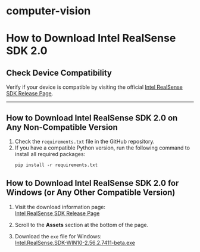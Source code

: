 # computer-vision

# How to Download Intel RealSense SDK 2.0

## Check Device Compatibility
Verify if your device is compatible by visiting the official [Intel RealSense SDK Release Page](https://github.com/IntelRealSense/librealsense/releases/tag/v2.56.2).

---

## How to Download **Intel RealSense SDK 2.0** on Any **Non-Compatible** Version

1. Check the `requirements.txt` file in the GitHub repository.
2. If you have a compatible Python version, run the following command to install all required packages:
   ```plaintext
   pip install -r requirements.txt

## How to Download **Intel RealSense SDK 2.0** for **Windows** (or Any Other Compatible Version)

1. Visit the download information page:  
   [Intel RealSense SDK Release Page](https://github.com/IntelRealSense/librealsense/releases/tag/v2.56.2)

2. Scroll to the **Assets** section at the bottom of the page.

3. Download the `exe` file for Windows:  
   [Intel.RealSense.SDK-WIN10-2.56.2.7411-beta.exe](https://github.com/IntelRealSense/librealsense/releases/download/v2.56.2/Intel.RealSense.SDK-WIN10-2.56.2.7411-beta.exe)
